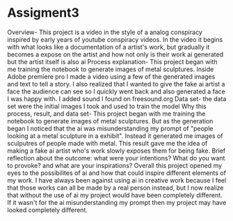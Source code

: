 # Assigment3
Overview- This project is a video in the style of a analog conspiracy inspired by early years of youtube conspiracy videos. In the video it begins with what looks like a documentation of a artist's work, but gradually it becomes a expose on the artist and how not only is their work ai generated but the artist itself is also ai
Process explanation- This project began with me training the notebook to generate images of metal sculptures. Inside Adobe premiere pro I made a video using a few of the generated images and text to tell a story. I also realized that I wanted to give the fake ai artist a face the audience can see so I quickly went back and also generated a face I was happy with. I added sound I found on freesound.org
Data set- the data set were the initial images I took and used to train the model
Why this process, result, and data set- This project began with me training the notebook to generate images of metal sculptures. But as the generation began I noticed that the ai was misunderstanding my prompt of "people looking at a metal sculpture in a exhibit". Instead it generated me images of sculputres of people made with metal. This result gave me the idea of making a fake ai artist who's work slowly exposes them for being fake.
Brief reflection about the outcome: what were your intentions? What do you want to provoke? and what are your inspirations? Overall this project opened my eyes to the possibilites of ai and how that could inspire different elements of my work. I have always been against using ai in creative work because I feel that those works can all be made by a real person instead, but I now realize that without the use of ai my project would have been completely different. If it wasn't for the ai misunderstanding my prompt then my project may have looked completely different. 
